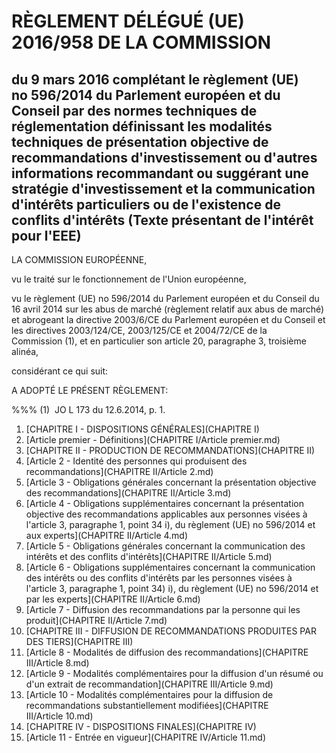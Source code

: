 # RÈGLEMENT DÉLÉGUÉ (UE) 2016/958 DE LA COMMISSION

## du 9 mars 2016 complétant le règlement (UE) no 596/2014 du Parlement européen et du Conseil par des normes techniques de réglementation définissant les modalités techniques de présentation objective de recommandations d'investissement ou d'autres informations recommandant ou suggérant une stratégie d'investissement et la communication d'intérêts particuliers ou de l'existence de conflits d'intérêts (Texte présentant de l'intérêt pour l'EEE)

LA COMMISSION EUROPÉENNE,

vu le traité sur le fonctionnement de l'Union européenne,

vu le règlement (UE) no 596/2014 du Parlement européen et du Conseil du 16 avril 2014 sur les abus de marché (règlement relatif aux abus de marché) et abrogeant la directive 2003/6/CE du Parlement européen et du Conseil et les directives 2003/124/CE, 2003/125/CE et 2004/72/CE de la Commission (1), et en particulier son article 20, paragraphe 3, troisième alinéa,

considérant ce qui suit:

A ADOPTÉ LE PRÉSENT RÈGLEMENT:

%%% (1)  JO L 173 du 12.6.2014, p. 1.

1. [CHAPITRE I - DISPOSITIONS GÉNÉRALES](CHAPITRE I)
  1. [Article premier - Définitions](CHAPITRE I/Article premier.md)
1. [CHAPITRE II - PRODUCTION DE RECOMMANDATIONS](CHAPITRE II)
  1. [Article 2 - Identité des personnes qui produisent des recommandations](CHAPITRE II/Article 2.md)
  1. [Article 3 - Obligations générales concernant la présentation objective des recommandations](CHAPITRE II/Article 3.md)
  1. [Article 4 - Obligations supplémentaires concernant la présentation objective des recommandations applicables aux personnes visées à l'article 3, paragraphe 1, point 34 i), du règlement (UE) no 596/2014 et aux experts](CHAPITRE II/Article 4.md)
  1. [Article 5 - Obligations générales concernant la communication des intérêts et des conflits d'intérêts](CHAPITRE II/Article 5.md)
  1. [Article 6 - Obligations supplémentaires concernant la communication des intérêts ou des conflits d'intérêts par les personnes visées à l'article 3, paragraphe 1, point 34) i), du règlement (UE) no 596/2014 et par les experts](CHAPITRE II/Article 6.md)
  1. [Article 7 - Diffusion des recommandations par la personne qui les produit](CHAPITRE II/Article 7.md)
1. [CHAPITRE III - DIFFUSION DE RECOMMANDATIONS PRODUITES PAR DES TIERS](CHAPITRE III)
  1. [Article 8 - Modalités de diffusion des recommandations](CHAPITRE III/Article 8.md)
  1. [Article 9 - Modalités complémentaires pour la diffusion d'un résumé ou d'un extrait de recommandation](CHAPITRE III/Article 9.md)
  1. [Article 10 - Modalités complémentaires pour la diffusion de recommandations substantiellement modifiées](CHAPITRE III/Article 10.md)
1. [CHAPITRE IV - DISPOSITIONS FINALES](CHAPITRE IV)
  1. [Article 11 - Entrée en vigueur](CHAPITRE IV/Article 11.md)
